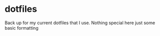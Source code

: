 # dotfiles
Back up for my current dotfiles that I use. Nothing special here just some basic formatting
